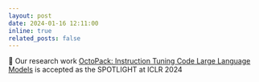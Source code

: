 ```yaml
---
layout: post
date: 2024-01-16 12:11:00
inline: true
related_posts: false
---
```


🚀 Our research work [OctoPack: Instruction Tuning Code Large Language Models](https://arxiv.org/abs/2308.07124) is accepted as the SPOTLIGHT at ICLR 2024
